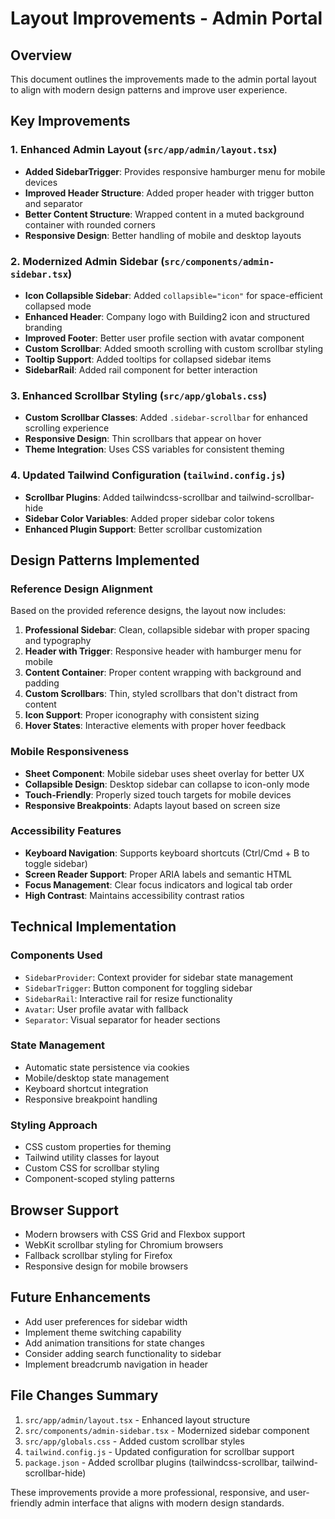 # Layout Improvements - Admin Portal

## Overview
This document outlines the improvements made to the admin portal layout to align with modern design patterns and improve user experience.

## Key Improvements

### 1. Enhanced Admin Layout (`src/app/admin/layout.tsx`)
- **Added SidebarTrigger**: Provides responsive hamburger menu for mobile devices
- **Improved Header Structure**: Added proper header with trigger button and separator
- **Better Content Structure**: Wrapped content in a muted background container with rounded corners
- **Responsive Design**: Better handling of mobile and desktop layouts

### 2. Modernized Admin Sidebar (`src/components/admin-sidebar.tsx`)
- **Icon Collapsible Sidebar**: Added `collapsible="icon"` for space-efficient collapsed mode
- **Enhanced Header**: Company logo with Building2 icon and structured branding
- **Improved Footer**: Better user profile section with avatar component
- **Custom Scrollbar**: Added smooth scrolling with custom scrollbar styling
- **Tooltip Support**: Added tooltips for collapsed sidebar items
- **SidebarRail**: Added rail component for better interaction

### 3. Enhanced Scrollbar Styling (`src/app/globals.css`)
- **Custom Scrollbar Classes**: Added `.sidebar-scrollbar` for enhanced scrolling experience
- **Responsive Design**: Thin scrollbars that appear on hover
- **Theme Integration**: Uses CSS variables for consistent theming

### 4. Updated Tailwind Configuration (`tailwind.config.js`)
- **Scrollbar Plugins**: Added tailwindcss-scrollbar and tailwind-scrollbar-hide
- **Sidebar Color Variables**: Added proper sidebar color tokens
- **Enhanced Plugin Support**: Better scrollbar customization

## Design Patterns Implemented

### Reference Design Alignment
Based on the provided reference designs, the layout now includes:

1. **Professional Sidebar**: Clean, collapsible sidebar with proper spacing and typography
2. **Header with Trigger**: Responsive header with hamburger menu for mobile
3. **Content Container**: Proper content wrapping with background and padding
4. **Custom Scrollbars**: Thin, styled scrollbars that don't distract from content
5. **Icon Support**: Proper iconography with consistent sizing
6. **Hover States**: Interactive elements with proper hover feedback

### Mobile Responsiveness
- **Sheet Component**: Mobile sidebar uses sheet overlay for better UX
- **Collapsible Design**: Desktop sidebar can collapse to icon-only mode
- **Touch-Friendly**: Properly sized touch targets for mobile devices
- **Responsive Breakpoints**: Adapts layout based on screen size

### Accessibility Features
- **Keyboard Navigation**: Supports keyboard shortcuts (Ctrl/Cmd + B to toggle sidebar)
- **Screen Reader Support**: Proper ARIA labels and semantic HTML
- **Focus Management**: Clear focus indicators and logical tab order
- **High Contrast**: Maintains accessibility contrast ratios

## Technical Implementation

### Components Used
- `SidebarProvider`: Context provider for sidebar state management
- `SidebarTrigger`: Button component for toggling sidebar
- `SidebarRail`: Interactive rail for resize functionality
- `Avatar`: User profile avatar with fallback
- `Separator`: Visual separator for header sections

### State Management
- Automatic state persistence via cookies
- Mobile/desktop state management
- Keyboard shortcut integration
- Responsive breakpoint handling

### Styling Approach
- CSS custom properties for theming
- Tailwind utility classes for layout
- Custom CSS for scrollbar styling
- Component-scoped styling patterns

## Browser Support
- Modern browsers with CSS Grid and Flexbox support
- WebKit scrollbar styling for Chromium browsers
- Fallback scrollbar styling for Firefox
- Responsive design for mobile browsers

## Future Enhancements
- Add user preferences for sidebar width
- Implement theme switching capability
- Add animation transitions for state changes
- Consider adding search functionality to sidebar
- Implement breadcrumb navigation in header

## File Changes Summary
1. `src/app/admin/layout.tsx` - Enhanced layout structure
2. `src/components/admin-sidebar.tsx` - Modernized sidebar component
3. `src/app/globals.css` - Added custom scrollbar styles
4. `tailwind.config.js` - Updated configuration for scrollbar support
5. `package.json` - Added scrollbar plugins (tailwindcss-scrollbar, tailwind-scrollbar-hide)

These improvements provide a more professional, responsive, and user-friendly admin interface that aligns with modern design standards.